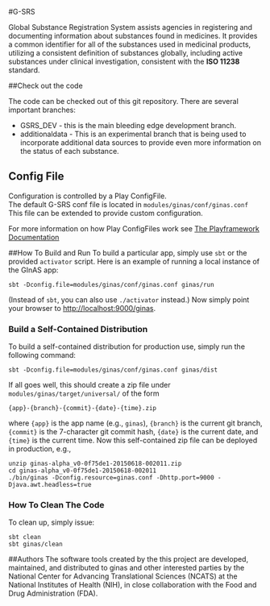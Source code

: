#G-SRS

Global Substance Registration System assists agencies in 
registering and documenting information about substances 
found in medicines. It provides a 
common identifier for all of the substances 
used in medicinal products, utilizing a 
consistent definition of substances globally, 
including active substances under clinical 
investigation, consistent with the **ISO 11238** standard.

##Check out the code

The code can be checked out of this git repository.  There are several important branches:
* GSRS_DEV - this is the main bleeding edge development branch.
* additionaldata - This is an experimental branch that is being used to incorporate additional data sources to provide even more information on the status of each substance.

## Config File
Configuration is controlled by a Play ConfigFile.  
The default G-SRS conf file is located in 
`modules/ginas/conf/ginas.conf` 
This file can be extended to provide custom configuration.

For more information on how Play ConfigFiles work see [The Playframework Documentation](https://www.playframework.com/documentation/2.5.x/ConfigFile)

##How To Build and Run
To build a particular app, simply use ```sbt``` or the provided
```activator``` script. Here is an example of running a local instance
of the GInAS app:

```
sbt -Dconfig.file=modules/ginas/conf/ginas.conf ginas/run
```

(Instead of ```sbt```, you can also use ```./activator``` instead.)
Now simply point your browser to [http://localhost:9000/ginas](http://localhost:9000/ginas).



### Build a Self-Contained Distribution
To build a self-contained distribution for production use, simply run
the following command:

```
sbt -Dconfig.file=modules/ginas/conf/ginas.conf ginas/dist
```

If all goes well, this should create a zip file under
```modules/ginas/target/universal/``` of the form

```
{app}-{branch}-{commit}-{date}-{time}.zip
```

where ```{app}``` is the app name (e.g., ```ginas```), ```{branch}``` is
the current git branch, ```{commit}``` is the 7-character git commit hash,
```{date}``` is the current date, and ```{time}``` is the current time.
Now this self-contained zip file can be deployed in production, e.g.,

```
unzip ginas-alpha_v0-0f75de1-20150618-002011.zip
cd ginas-alpha_v0-0f75de1-20150618-002011
./bin/ginas -Dconfig.resource=ginas.conf -Dhttp.port=9000 -Djava.awt.headless=true
```

### How To Clean The Code
To clean up, simply issue:

```
sbt clean
sbt ginas/clean
```

##Authors
The software tools created by the this project are developed, maintained, and distributed to ginas and other interested parties by the National Center for Advancing Translational Sciences (NCATS) at the National Institutes of Health (NIH), in close collaboration with the Food and Drug Administration (FDA). 